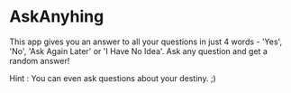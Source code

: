 # AskAnyhing

This app gives you an answer to all your questions in just 4 words -  'Yes', 'No', 'Ask Again Later' or 'I Have No Idea'. Ask any question and get a random answer!

Hint : You can even ask questions about your destiny. ;)
